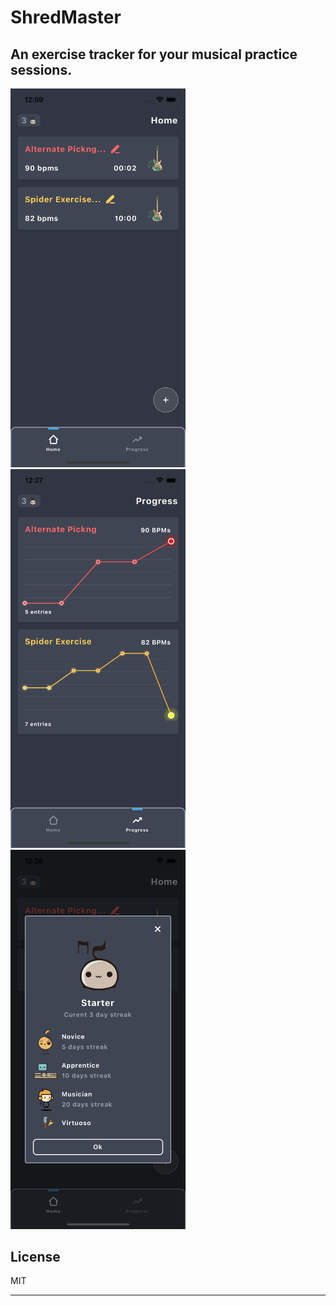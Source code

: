 # ShredMaster

An exercise tracker for your musical practice sessions.
---
<img src="screen1.png" style="max-width: 280px" />
<img src="screen2.png" style="max-width: 280px" />
<img src="screen3.png" style="max-width: 280px" />


## License

MIT

---
